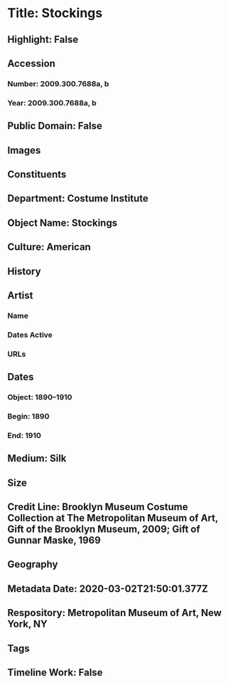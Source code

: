 # Title: Stockings
## Highlight: False
## Accession
### Number: 2009.300.7688a, b
### Year: 2009.300.7688a, b
## Public Domain: False
## Images
## Constituents
## Department: Costume Institute
## Object Name: Stockings
## Culture: American
## History
## Artist
### Name
### Dates Active
### URLs
## Dates
### Object: 1890–1910
### Begin: 1890
### End: 1910
## Medium: Silk
## Size
## Credit Line: Brooklyn Museum Costume Collection at The Metropolitan Museum of Art, Gift of the Brooklyn Museum, 2009; Gift of Gunnar Maske, 1969
## Geography
## Metadata Date: 2020-03-02T21:50:01.377Z
## Respository: Metropolitan Museum of Art, New York, NY
## Tags
## Timeline Work: False